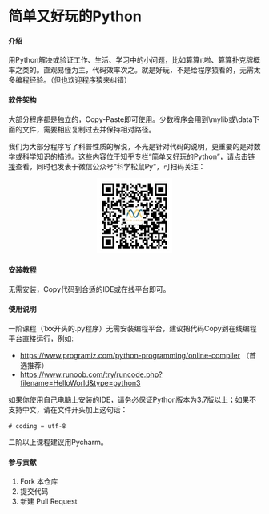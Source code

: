 # 简单又好玩的Python

#### 介绍

用Python解决或验证工作、生活、学习中的小问题，比如算算π啦、算算扑克牌概率之类的。直观易懂为主，代码效率次之。就是好玩，不是给程序猿看的，无需太多编程经验。（但也欢迎程序猿来纠错）

#### 软件架构

大部分程序都是独立的，Copy-Paste即可使用。少数程序会用到\mylib或\data下面的文件，需要相应复制过去并保持相对路径。

我们为大部分程序写了科普性质的解说，不光是针对代码的说明，更重要的是对数学或科学知识的描述。这些内容位于知乎专栏“简单又好玩的Python”，请[点击链接](https://zhuanlan.zhihu.com/easy-fun-python)查看，同时也发表于微信公众号“科学松鼠Py”，可扫码关注：

<div align=center><img width = '150' height ='150' src ="./img/QRcode_Wechat.jpg"/></div>

#### 安装教程

无需安装，Copy代码到合适的IDE或在线平台即可。

#### 使用说明

一阶课程（1xx开头的.py程序）无需安装编程平台，建议把代码Copy到在线编程平台直接运行，例如: 

* https://www.programiz.com/python-programming/online-compiler  （首选推荐）
* https://www.runoob.com/try/runcode.php?filename=HelloWorld&type=python3

如果你使用自己电脑上安装的IDE，请务必保证Python版本为3.7版以上；如果不支持中文，请在文件开头加上这句话：

`# coding = utf-8`

二阶以上课程建议用Pycharm。

#### 参与贡献

1.  Fork 本仓库
2.  提交代码
3.  新建 Pull Request
